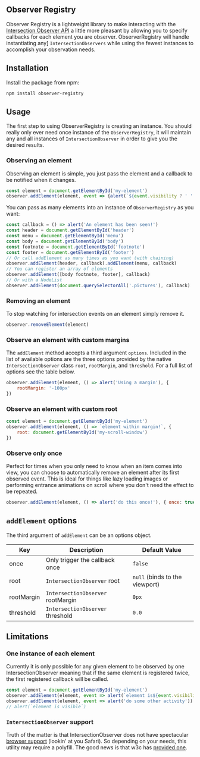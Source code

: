 Observer Registry
-----------------

Observer Registry is a lightweight library to make interacting with the
[Intersection Observer API](https://developer.mozilla.org/en-US/docs/Web/API/Intersection_Observer_API)
a little more pleasant by allowing you to specify callbacks for each element you
are observer. ObserverRegistry will handle instantiating any]
`IntersectionObservers` while using the fewest instances to accomplish your
observation needs.

## Installation

Install the package from npm:

```sh
npm install observer-registry
```

## Usage

The first step to using ObserverRegistry is creating an instance. You should
really only ever need once instance of the `ObserverRegistry`, it will maintain
any and all instances of `IntersectionObserver` in order to give you the
desired results.

### Observing an element

Observing an element is simple, you just pass the element and a callback to be
notified when it changes.

```js
const element = document.getElementById('my-element')
observer.addElement(element, event => {alert(`${event.visibility ? ' ' : ' not '}visible`))
```

You can pass as many elements into an instance of  `ObserverRegistry` as you want:

```js
const callback = () => alert('An element has been seen!')
const header = document.getElementById('header')
const menu = document.getElementById('menu')
const body = document.getElementById('body')
const footnote = document.getElementById('footnote')
const footer = document.getElementById('footer')
// Or call addElement as many times as you want (with chaining)
observer.addElement(header, callback).addElement(menu, callback)
// You can register an array of elements
observer.addElement([body footnote, footer], callback)
// Or with a NodeList
observer.addElement(document.querySelectorAll('.pictures'), callback)
```

### Removing an element

To stop watching for intersection events on an element simply remove it.

```js
observer.removeElement(element)
```

### Observe an element with custom margins

The `addElement` method accepts a third argument `options`. Included in the
list of available options are the three options provided by the native
`IntersectionObserver` class `root`, `rootMargin`, and `threshold`. For a full
list of options see the table below.

```js
observer.addElement(element, () => alert('Using a margin'), {
    rootMargin: '-100px'
})
```

### Observe an element with custom root

```js
const element = document.getElementById('my-element')
observer.addElement(element, () => `element within margin!`, {
    root: document.getElementById('my-scroll-window')
})
```
### Observe only once

Perfect for times when you only need to know when an item comes into view, you
can choose to automatically remove an element after its first observed event.
This is ideal for things like lazy loading images or performing entrance
animations on scroll where you don't need the effect to be repeated.

```js
observer.addElement(element, () => alert('do this once!'), { once: true })
```

## `addElement` options

The third argument of `addElement` can be an options object.

Key         | Description                       | Default Value
------------|-----------------------------------|--------------
once        | Only trigger the callback once    | `false`
root        | `IntersectionObserver` root       | `null` (binds to the viewport)
rootMargin  | `IntersectionObserver` rootMargin | `0px`
threshold   | `IntersectionObserver` threshold  | `0.0`

## Limitations


### One instance of each element

Currently it is only possible for any given element to be observed by one
IntersectionObserver meaning that if the same element is registered twice, the
first registered callback will be called.

```js
const element = document.getElementById('my-element')
observer.addElement(element, event => alert(`element is${event.visibility ? ' ' : ' not '}visible`))
observer.addElement(element, event => alert('do some other activity'))
// alert(`element is visible`)
```

### `IntersectionObserver` support

Truth of the matter is that IntersectionObserver does not have spectacular
[browser support](https://caniuse.com/#search=intersectionobserver) (lookin' at you Safari).
So depending on your needs, this utility may require a polyfill. The good news
is that w3c has [provided one](https://github.com/w3c/IntersectionObserver/tree/master/polyfill).
